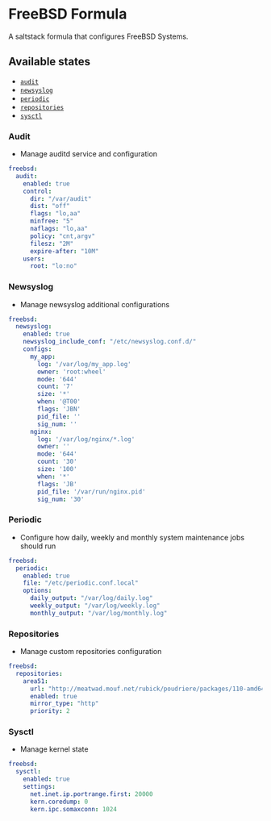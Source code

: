 # FreeBSD Formula

A saltstack formula that configures FreeBSD Systems.


## Available states

- [`audit`](#audit)
- [`newsyslog`](#newsyslog)
- [`periodic`](#periodic)
- [`repositories`](#repositories)
- [`sysctl`](#sysctl)

### Audit

- Manage auditd service and configuration

```yml
freebsd:
  audit:
    enabled: true
    control:
      dir: "/var/audit"
      dist: "off"
      flags: "lo,aa"
      minfree: "5"
      naflags: "lo,aa"
      policy: "cnt,argv"
      filesz: "2M"
      expire-after: "10M"
    users:
      root: "lo:no"
```

### Newsyslog

- Manage newsyslog additional configurations

```yml
freebsd:
  newsyslog:
    enabled: true
    newsyslog_include_conf: "/etc/newsyslog.conf.d/"
    configs:
      my_app:
        log: '/var/log/my_app.log'
        owner: 'root:wheel'
        mode: '644'
        count: '7'
        size: '*'
        when: '@T00'
        flags: 'JBN'
        pid_file: ''
        sig_num: ''
      nginx:
        log: '/var/log/nginx/*.log'
        owner: ''
        mode: '644'
        count: '30'
        size: '100'
        when: '*'
        flags: 'JB'
        pid_file: '/var/run/nginx.pid'
        sig_num: '30'
```

### Periodic

- Configure how daily, weekly and monthly system maintenance jobs should run

```yml
freebsd:
  periodic:
    enabled: true
    file: "/etc/periodic.conf.local"
    options:
      daily_output: "/var/log/daily.log"
      weekly_output: "/var/log/weekly.log"
      monthly_output: "/var/log/monthly.log"
```

### Repositories

- Manage custom repositories configuration

```yml
freebsd:
  repositories:
    area51:
      url: "http://meatwad.mouf.net/rubick/poudriere/packages/110-amd64-kde/"
      enabled: true
      mirror_type: "http"
      priority: 2
```

### Sysctl

- Manage kernel state

```yml
freebsd:
  sysctl:
    enabled: true
    settings:
      net.inet.ip.portrange.first: 20000
      kern.coredump: 0
      kern.ipc.somaxconn: 1024
```
